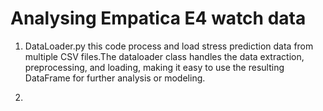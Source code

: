 # Analysing Empatica E4 watch data

1. DataLoader.py
this code process and load stress prediction data from multiple CSV files.The dataloader class handles the data extraction, preprocessing, and loading, making it easy to use the resulting DataFrame for further analysis or modeling.

2.
